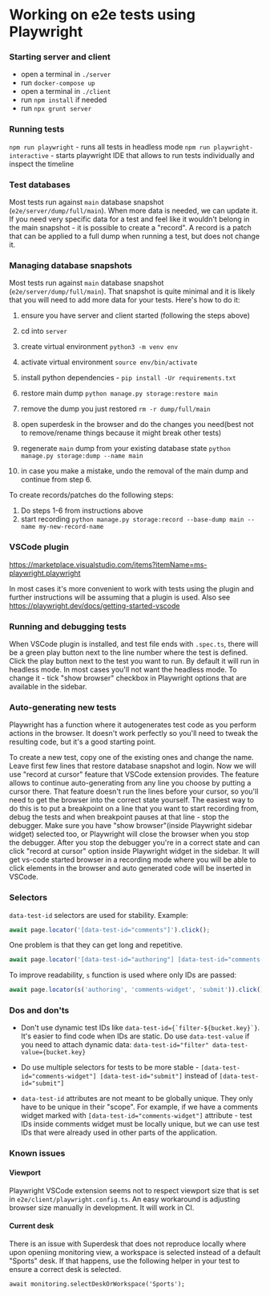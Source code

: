 # Working on e2e tests using Playwright

### Starting server and client

* open a terminal in `./server`
* run `docker-compose up`
* open a terminal in `./client`
* run `npm install` if needed
* run `npx grunt server`

### Running tests

`npm run playwright` - runs all tests in headless mode
`npm run playwright-interactive` - starts playwright IDE that allows to run tests individually and inspect the timeline


### Test databases

Most tests run against `main` database snapshot (`e2e/server/dump/full/main`). When more data is needed, we can update it. If you need very specific data for a test and feel like it wouldn't belong in the main snapshot - it is possible to create a "record". A record is a patch that can be applied to a full dump when running a test, but does not change it.

### Managing database snapshots

Most tests run against `main` database snapshot (`e2e/server/dump/full/main`). That snapshot is quite minimal and it is likely that you will need to add more data for your tests. Here's how to do it:

1. ensure you have server and client started (following the steps above)
2. cd into `server`
3. create virtual environment `python3 -m venv env`
4. activate virtual environment `source env/bin/activate`
5. install python dependencies - `pip install -Ur requirements.txt`

6. restore main dump `python manage.py storage:restore main`
7. remove the dump you just restored `rm -r dump/full/main`
8. open superdesk in the browser and do the changes you need(best not to remove/rename things because it might break other tests)
9. regenerate `main` dump from your existing database state `python manage.py storage:dump --name main`
10. in case you make a mistake, undo the removal of the main dump and continue from step 6.

To create records/patches do the following steps:

1. Do steps 1-6 from instructions above
2. start recording `python manage.py storage:record --base-dump main --name my-new-record-name`


### VSCode plugin

https://marketplace.visualstudio.com/items?itemName=ms-playwright.playwright

In most cases it's more convenient to work with tests using the plugin and further instructions will be assuming that a plugin is used. Also see https://playwright.dev/docs/getting-started-vscode

### Running and debugging tests

When VSCode plugin is installed, and test file ends with `.spec.ts`, there will be a green play button next to the line number where the test is defined. Click the play button next to the test you want to run. By default it will run in headless mode. In most cases you'll not want the headless mode. To change it - tick "show browser" checkbox in Playwright options that are available in the sidebar.

### Auto-generating new tests

Playwright has a function where it autogenerates test code as you perform actions in the browser. It doesn't work perfectly so you'll need to tweak the resulting code, but it's a good starting point.

To create a new test, copy one of the existing ones and change the name. Leave first few lines that restore database snapshot and login. Now we will use "record at cursor" feature that VSCode extension provides. The feature allows to continue auto-generating from any line you choose by putting a cursor there. That feature doesn't run the lines before your cursor, so you'll need to get the browser into the correct state yourself. The easiest way to do this is to put a breakpoint on a line that you want to start recording from, debug the tests and when breakpoint pauses at that line - stop the debugger. Make sure you have "show browser"(inside Playwright sidebar widget) selected too, or Playwright will close the browser when you stop the debugger. After you stop the debugger you're in a correct state and can click "record at cursor" option inside Playwright widget in the sidebar. It will get vs-code started browser in a recording mode where you will be able to click elements in the browser and auto generated code will be inserted in VSCode.

### Selectors

`data-test-id` selectors are used for stability. Example:

```typescript
await page.locator('[data-test-id="comments"]').click();
```

One problem is that they can get long and repetitive.

```typescript
await page.locator('[data-test-id="authoring"] [data-test-id="comments-widget"] [data-test-id="submit"]').click();
```

To improve readability, `s` function is used where only IDs are passed:

```typescript
await page.locator(s('authoring', 'comments-widget', 'submit')).click();
```

### Dos and don'ts

* Don't use dynamic test IDs like ```data-test-id={`filter-${bucket.key}`}```. It's easier to find code when IDs are static. Do use `data-test-value` if you need to attach dynamic data: ```data-test-id="filter" data-test-value={bucket.key}```

* Do use multiple selectors for tests to be more stable - `[data-test-id="comments-widget"] [data-test-id="submit"]` instead of `[data-test-id="submit"]`
* `data-test-id` attributes are not meant to be globally unique. They only have to be unique in their "scope". For example, if we have a comments widget marked with `[data-test-id="comments-widget"]` attribute - test IDs inside comments widget must be locally unique, but we can use test IDs that were already used in other parts of the application.

### Known issues

#### Viewport

Playwright VSCode extension seems not to respect viewport size that is set in `e2e/client/playwright.config.ts`. An easy workaround is adjusting browser size manually in development. It will work in CI.

#### Current desk

There is an issue with Superdesk that does not reproduce locally where upon openiing monitoring view, a workspace is selected instead of a default "Sports" desk. If that happens, use the following helper in your test to ensure a correct desk is selected.

`await monitoring.selectDeskOrWorkspace('Sports');`
